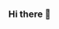 ### Hi there 👋

<!--
**hcontr4/hcontr4** is a ✨ _special_ ✨ repository because its `README.md` (this file) appears on your GitHub profile.

Here are some ideas to get you started:

- 🔭 I’m currently working on a Wordle Game 
- 🌱 I’m currently learning React
- 😄 Pronouns: He/Him
- ⚡ Fun fact: I like football 
-->
